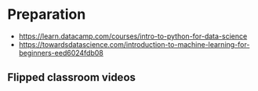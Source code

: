  # Preparation
- https://learn.datacamp.com/courses/intro-to-python-for-data-science
- https://towardsdatascience.com/introduction-to-machine-learning-for-beginners-eed6024fdb08

## Flipped classroom videos



